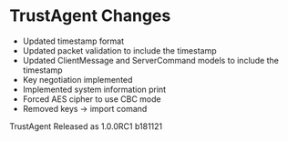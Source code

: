 ﻿# TrustAgent Changes

* Updated timestamp format
* Updated packet validation to include the timestamp
* Updated ClientMessage and ServerCommand models to include the timestamp
* Key negotiation implemented
* Implemented system information print
* Forced AES cipher to use CBC mode
* Removed keys -> import comand

TrustAgent Released as 1.0.0RC1 b181121